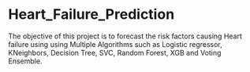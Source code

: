 # Heart_Failure_Prediction
The objective of this project is to forecast the risk factors causing Heart failure using using Multiple Algorithms such as Logistic regressor, KNeighbors, Decision Tree, SVC, Random Forest, XGB and Voting Ensemble. 
